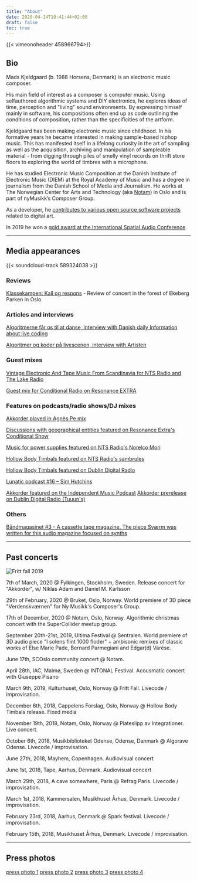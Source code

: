 ```yaml
---
title: "About"
date: 2020-04-14T10:41:44+02:00
draft: false
toc: true
---
```


{{< vimeonoheader 458966794>}}

## Bio

Mads Kjeldgaard (b. 1988 Horsens, Denmark) is an electronic music composer.

His main field of interest as a composer is computer music. Using selfauthored algorithmic systems and DIY electronics, he explores ideas of time, perception and "living" sound environments. By expressing himself mainly in software, his compositions often end up as code outlining the conditions of composition, rather than the specificities of the artform. 

Kjeldgaard has been making electronic music since childhood. In his formative years he became interested in making sample-based hiphop music. This has manifested itself in a lifelong curiosity in the art of sampling as well as the acquisition, archiving and manipulation of sampleable material - from digging through piles of smelly vinyl records on thrift store floors to exploring the world of timbres with a microphone.

He has studied Electronic Music Composition at the Danish Institute of Electronic Music (DIEM) at the Royal Academy of Music and has a degree in journalism from the Danish School of Media and Journalism. He works at The Norwegian Center for Arts and Technology (aka [Notam](https://notam.no)) in Oslo and is part of nyMusikk’s Composer Group.

As a developer, he [contributes to various open source software projects](https://github.com/madskjeldgaard) related to digital art.

In 2019 he won a [gold award at the International Spatial Audio Conference](/work/i-solens-flint).

---

## Media appearances

{{< soundcloud-track 589324038 >}}

### Reviews
[Klassekampen: Kall og respons](https://klassekampen.no/utgave/2020-09-21/kall-og-respons) - Review of concert in the forest of Ekeberg Parken in Oslo.

### Articles and interviews
[Algoritmerne får os til at danse, interview with Danish daily Information about live coding](https://www.information.dk/kultur/2018/12/algoritmerne-faar-danse-naar-ved-lidt-kodning-vaerdsaetter-fart-komposition-paa-samme-maade-balletdanser-vaerdsaetter-svanesoeen)

[Algoritmer og koder på livescenen, interview with Artisten](https://www.artisten.dk/cgi-files/mdmgfx/file-922-592358-13165.pdf)

### Guest mixes
[Vintage Electronic And Tape Music From Scandinavia for NTS Radio and The Lake Radio](https://soundcloud.com/thelakeradio/mads-kjeldgaard-mixtape-vintage-electronic-and-tape-music-from-scandinavia)

[Guest mix for Conditional Radio on Resonance EXTRA](https://www.mixcloud.com/resonanceextra/conditional-30-mads-kjeldgaard-19th-september-2018/)

### Features on podcasts/radio shows/DJ mixes
[Akkorder played in Agnès Pe mix](https://soundcloud.com/user-174967756/mitt-pate-38-an-orchestra-combines-a-hundred-of-instruments-into-a-sonic-totality)

[Discussions with geographical entities featured on Resonance Extra's Conditional Show](http://www.conditional.club/radio/24-slash-03-slash-2020)

[Music for power supplies featured on NTS Radio's Norelco Mori](https://www.nts.live/shows/guests/episodes/norelco-mori-15th-january-2018)

[Hollow Body Timbals featured on NTS Radio's sambrules](https://www.nts.live/shows/videogamemusic/episodes/sambrules-6th-december-2018)

[Hollow Body Timbals featured on Dublin Digital Radio](https://www.mixcloud.com/DublinDigitalRadio/tuuuns-october-30-2018/)

[Lunatic podcast #16 – Sim Hutchins](https://www.mixcloud.com/lunaticbg/lunatic-podcast-16-sim-hutchins/)

[Akkorder featured on the Independent Music Podcast](https://independentmusicpodcast.net/263-jackie-lynn-spooky-j-horse-lords-ko-shin-moon-dame-area/)
[Akkorder prerelease on Dublin Digital Radio (Tuuun's)](https://www.mixcloud.com/DublinDigitalRadio/tuuuns-january-21-2020/)

### Others
[Båndmagasinet #3 - A cassette tape magazine. The piece Sværm was written for this audio magazine focused on synths](http://www.resonansrecordings.com/bandmagasinet/)

---

## Past concerts
![Fritt fall 2019](/img/small/fritt-fall-2019.jpg)

7th of March, 2020 @ Fylkingen, Stockholm, Sweden. Release concert for "Akkorder", w/ Niklas Adam and Daniel M. Karlsson

29th of February, 2020 @ Bruket, Oslo, Norway. World premiere of 3D piece "Verdenskværnen" for Ny Musikk's Composer's Group.

17th of December, 2020 @ Notam, Oslo, Norway. Algorithmic christmas concert with the SuperCollider meetup group.

September 20th-21st, 2019, Ultima Festival @ Sentralen. World premiere of 3D audio piece "I solens flint 1000 floder" + ambisonic remixes of classic works of Else Marie Pade, Bernard Parmegiani and Edgar(d) Varése.

June 17th, SCOslo community concert @ Notam.

April 28th, IAC, Malmø, Sweden @ INTONAL Festival. Acousmatic concert with Giuseppe Pisano

March 9th, 2019, Kulturhuset, Oslo, Norway @ Fritt Fall. Livecode / improvisation.

December 6th, 2018, Cappelens Forslag, Oslo, Norway @ Hollow Body Timbals release. Fixed media

November 19th, 2018, Notam, Oslo, Norway @ Plateslipp av Integrationer. Live concert.

October 6th, 2018, Musikbiblioteket Odense, Odense, Danmark @ Algorave Odense. Livecode / improvisation.

June 27th, 2018, Mayhem, Copenhagen. Audiovisual concert

June 1st, 2018, Tape, Aarhus, Denmark. Audiovisual concert

March 29th, 2018, A cave somewhere, Paris @ Refrag Paris. Livecode / improvisation.

March 1st, 2018, Kammersalen, Musikhuset Århus, Denmark. Livecode / improvisation.

February 23rd, 2018, Aarhus, Denmark @ Spark festival. Livecode / improvisation.

February 15th, 2018, Musikhuset Århus, Denmark. Livecode / improvisation.

---

## Press photos

[press photo 1](https://madskjeldgaard.dk/pr-photos/mads-kjeldgaard-press-photo-2020-photo-cred-Sofie-Amalie-Klougart_4.jpg)
[press photo 2](https://madskjeldgaard.dk/pr-photos/mads-kjeldgaard-press-photo-2020-photo-cred-Sofie-Amalie-Klougart_2.jpg)
[press photo 3](https://madskjeldgaard.dk/pr-photos/mads-kjeldgaard-press-photo-2020-photo-cred-Sofie-Amalie-Klougart_9.jpg)
[press photo 4](https://madskjeldgaard.dk/pr-photos/mads-kjeldgaard-press-photo-2020-photo-cred-Sofie-Amalie-Klougart_10.jpg)

<!-- * [Photo 1: Nordmarka. By Sofie Amalie Klougart](/pr-photos/mads-kjeldgaard-nordmarka-pr-photo.jpg_0001.jpg)
* [Photo 2: Nordmarka. By Sofie Amalie Klougart](/pr-photos/mads-kjeldgaard-nordmarka-pr-photo.jpg_0002.jpg) -->

